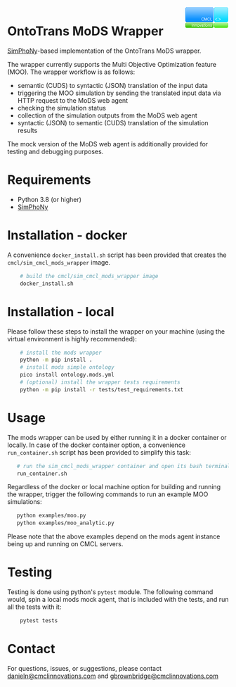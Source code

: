 <img align="right" src="cmcl_logo.png" alt="CMCL Logo">

# OntoTrans MoDS Wrapper

[SimPhoNy](https://github.com/simphony)-based implementation of the OntoTrans MoDS wrapper.

The wrapper currently supports the Multi Objective Optimization feature (MOO). The wrapper workflow is as follows:
- semantic (CUDS) to syntactic (JSON) translation of the input data
- triggering the MOO simulation by sending the translated input data via HTTP request to the MoDS web agent
- checking the simulation status
- collection of the simulation outputs from the MoDS web agent
- syntactic (JSON) to semantic (CUDS) translation of the simulation results

The mock version of the MoDS web agent is additionally provided for testing and debugging purposes.

# Requirements
- Python 3.8 (or higher)
- [SimPhoNy](https://github.com/simphony/osp-core)

# Installation - docker

A convenience `docker_install.sh` script has been provided that creates the `cmcl/sim_cmcl_mods_wrapper` image.

```bash
    # build the cmcl/sim_cmcl_mods_wrapper image
    docker_install.sh
```

# Installation - local

Please follow these steps to install the wrapper on your machine (using the virtual environment is highly recommended):

```bash
    # install the mods wrapper
    python -m pip install .
    # install mods simple ontology
    pico install ontology.mods.yml
    # (optional) install the wrapper tests requirements
    python -m pip install -r tests/test_requirements.txt
```

# Usage

The mods wrapper can be used by either running it in a docker container or locally. In case of the docker container option, a convenience `run_container.sh` script has been provided to simplify this task:

```bash
   # run the sim_cmcl_mods_wrapper container and open its bash terminal
   run_container.sh
```

Regardless of the docker or local machine option for building and running the wrapper, trigger the following commands to run an example MOO simulations:

```bash
   python examples/moo.py
   python examples/moo_analytic.py
```

Please note that the above examples depend on the mods agent instance being up and running on CMCL servers.

# Testing

Testing is done using python's `pytest` module. The following command would, spin a local mods mock agent, that is included with the tests, and run all the tests with it:

```bash
    pytest tests
```

# Contact
For questions, issues, or suggestions, please contact danieln@cmclinnovations.com and gbrownbridge@cmclinnovations.com